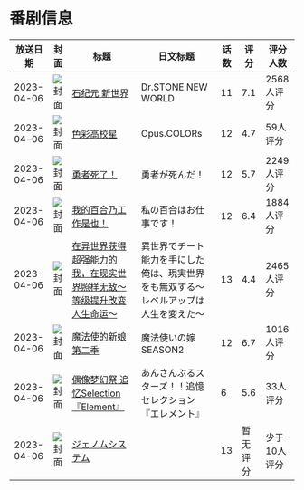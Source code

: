 # 番剧信息

|放送日期|封面|标题|日文标题|话数|评分|评分人数|
|---|---|---|---|---|---|---|
|2023-04-06|![封面](https://lain.bgm.tv/pic/cover/c/1d/02/363101_T8SWw.jpg)|[石纪元 新世界](https://bangumi.tv/subject/363101)|Dr.STONE NEW WORLD|11|7.1|2568人评分|
|2023-04-06|![封面](https://lain.bgm.tv/pic/cover/c/50/10/375816_g0A2E.jpg)|[色彩高校星](https://bangumi.tv/subject/375816)|Opus.COLORs|12|4.7|59人评分|
|2023-04-06|![封面](https://lain.bgm.tv/pic/cover/c/f4/3f/379639_2wRNn.jpg)|[勇者死了！](https://bangumi.tv/subject/379639)|勇者が死んだ！|12|5.7|2249人评分|
|2023-04-06|![封面](https://lain.bgm.tv/pic/cover/c/2b/79/381666_RfyR1.jpg)|[我的百合乃工作是也！](https://bangumi.tv/subject/381666)|私の百合はお仕事です！|12|6.4|1884人评分|
|2023-04-06|![封面](https://lain.bgm.tv/pic/cover/c/2a/46/397025_T8Z0D.jpg)|[在异世界获得超强能力的我，在现实世界照样无敌～等级提升改变人生命运～](https://bangumi.tv/subject/397025)|異世界でチート能力を手にした俺は、現実世界をも無双する～レベルアップは人生を変えた～|13|4.4|2465人评分|
|2023-04-06|![封面](https://lain.bgm.tv/pic/cover/c/74/ac/399820_yjUcD.jpg)|[魔法使的新娘 第二季](https://bangumi.tv/subject/399820)|魔法使いの嫁 SEASON2|12|6.7|1016人评分|
|2023-04-06|![封面](https://lain.bgm.tv/pic/cover/c/8b/b7/400776_WbLWV.jpg)|[偶像梦幻祭 追忆Selection『Element』](https://bangumi.tv/subject/400776)|あんさんぶるスターズ！！追憶セレクション『エレメント』|6|5.6|33人评分|
|2023-04-06|![封面](https://lain.bgm.tv/pic/cover/c/3c/05/456200_9NI94.jpg)|[ジェノムシステム](https://bangumi.tv/subject/456200)||13|暂无评分|少于10人评分|
